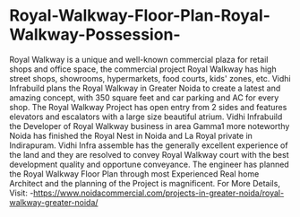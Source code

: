 # Royal-Walkway-Floor-Plan-Royal-Walkway-Possession-
Royal Walkway is a unique and well-known commercial plaza for retail shops and office space, the commercial project Royal Walkway has high street shops, showrooms, hypermarkets, food courts, kids' zones, etc. Vidhi Infrabuild plans the Royal Walkway in Greater Noida to create a latest and amazing concept, with 350 square feet and car parking and AC for every shop. The Royal Walkway Project has open entry from 2 sides and features elevators and escalators with a large size beautiful atrium.   Vidhi Infrabuild the Developer of Royal Walkway business in area Gamma1 more noteworthy Noida has finished the Royal Nest in Noida and La Royal private in Indirapuram. Vidhi Infra assemble has the generally excellent experience of the land and they are resolved to convey Royal Walkway court with the best development quality and opportune conveyance. The engineer has planned the Royal Walkway Floor Plan through most Experienced Real home Architect and the planning of the Project is magnificent. For More Details, Visit: -https://www.noidacommercial.com/projects-in-greater-noida/royal-walkway-greater-noida/    
